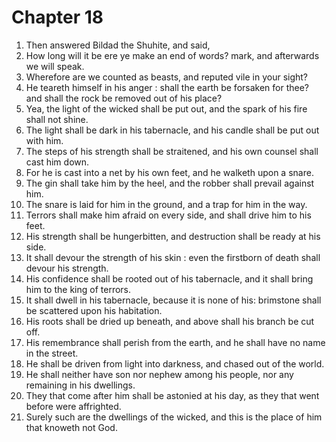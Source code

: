 # Chapter 18

1. Then answered Bildad the Shuhite, and said,
2. How long will it be ere ye make an end of words? mark, and afterwards we will speak.
3. Wherefore are we counted as beasts, and reputed vile in your sight?
4. He teareth himself in his anger : shall the earth be forsaken for thee? and shall the rock be removed out of his place?
5. Yea, the light of the wicked shall be put out, and the spark of his fire shall not shine.
6. The light shall be dark in his tabernacle, and his candle shall be put out with him.
7. The steps of his strength shall be straitened, and his own counsel shall cast him down.
8. For he is cast into a net by his own feet, and he walketh upon a snare.
9. The gin shall take him by the heel, and the robber shall prevail against him.
10. The snare is laid for him in the ground, and a trap for him in the way.
11. Terrors shall make him afraid on every side, and shall drive him to his feet.
12. His strength shall be hungerbitten, and destruction shall be ready at his side.
13. It shall devour the strength of his skin : even the firstborn of death shall devour his strength.
14. His confidence shall be rooted out of his tabernacle, and it shall bring him to the king of terrors.
15. It shall dwell in his tabernacle, because it is none of his: brimstone shall be scattered upon his habitation.
16. His roots shall be dried up beneath, and above shall his branch be cut off.
17. His remembrance shall perish from the earth, and he shall have no name in the street.
18. He shall be driven from light into darkness, and chased out of the world.
19. He shall neither have son nor nephew among his people, nor any remaining in his dwellings.
20. They that come after him shall be astonied at his day, as they that went before were affrighted.
21. Surely such are the dwellings of the wicked, and this is the place of him that knoweth not God.

